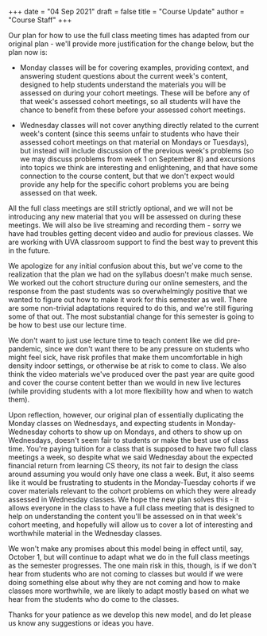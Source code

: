 +++
date = "04 Sep 2021"
draft = false
title = "Course Update"
author = "Course Staff"
+++

Our plan for how to use the full class meeting times has adapted from
our original plan - we'll provide more justification for the change
below, but the plan now is:

- Monday classes will be for covering examples, providing context, and
  answering student questions about the current week's content,
  designed to help students understand the materials you will be
  assessed on during your cohort meetings. These will be before any of
  that week's assessed cohort meetings, so all students will have the
  chance to benefit from these before your assessed cohort meetings.

- Wednesday classes will not cover anything directly related to the
  current week's content (since this seems unfair to students who have
  their assessed cohort meetings on that material on Mondays or
  Tuesdays), but instead will include discussion of the previous
  week's problems (so we may discuss problems from week 1 on September
  8) and excursions into topics we think are interesting and
  enlightening, and that have some connection to the course content,
  but that we don't expect would provide any help for the specific
  cohort problems you are being assessed on that week.

All the full class meetings are still strictly optional, and we will
not be introducing any new material that you will be assessed on
during these meetings. We will also be live streaming and recording
them - sorry we have had troubles getting decent video and audio for
previous classes. We are working with UVA classroom support to find
the best way to prevent this in the future.

We apologize for any initial confusion about this, but we've
come to the realization that the plan we had on the syllabus doesn't
make much sense. We worked out the cohort structure during our online
semesters, and the response from the past students was so
overwhelmingly positive that we wanted to figure out how to make it
work for this semester as well. There are some non-trivial adaptations
required to do this, and we're still figuring some of that out. The
most substantial change for this semester is going to be how to best
use our lecture time.

We don't want to just use lecture time to teach content like we did
pre-pandemic, since we don't want there to be any pressure on students
who might feel sick, have risk profiles that make them uncomfortable
in high density indoor settings, or otherwise be at risk to come to
class. We also think the video materials we've produced over the past
year are quite good and cover the course content better than we would
in new live lectures (while providing students with a lot more
flexibility how and when to watch them).

Upon reflection, however, our original plan of essentially duplicating
the Monday classes on Wednesdays, and expecting students in
Monday-Wednesday cohorts to show up on Mondays, and others to show up
on Wednesdays, doesn't seem fair to students or make the best use of
class time. You're paying tuition for a class that is supposed to have
two full class meetings a week, so despite what we said Wednesday
about the expected financial return from learning CS theory, its not
fair to design the class around assuming you would only have one class
a week. But, it also seems like it would be frustrating to students in
the Monday-Tuesday cohorts if we cover materials relevant to the
cohort problems on which they were already assessed in Wednesday
classes. We hope the new plan solves this - it allows everyone in the
class to have a full class meeting that is designed to help on
understanding the content you'll be assessed on in that week's cohort
meeting, and hopefully will allow us to cover a lot of interesting and
worthwhile material in the Wednesday classes.

We won't make any promises about this model being in effect until,
say, October 1, but will continue to adapt what we do in the full
class meetings as the semester progresses. The one main risk in this,
though, is if we don't hear from students who are not coming to
classes but would if we were doing something else about why they are
not coming and how to make classes more worthwhile, we are likely to
adapt mostly based on what we hear from the students who do come to
the classes.

Thanks for your patience as we develop this new model, and do let
please us know any suggestions or ideas you have.
